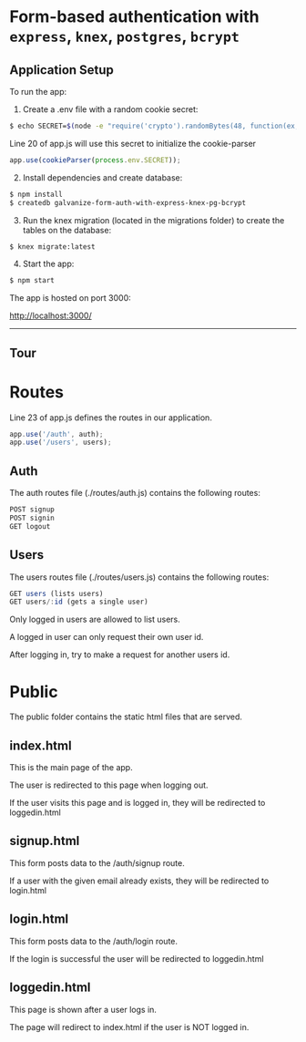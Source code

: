 # Form-based authentication with `express`, `knex`, `postgres`, `bcrypt`

Application Setup
--

To run the app:

1. Create a .env file with a random cookie secret:

```sh
$ echo SECRET=$(node -e "require('crypto').randomBytes(48, function(ex, buf) { console.log(buf.toString('hex')) });") >> .env
```

Line 20 of app.js will use this secret to initialize the cookie-parser

```js
app.use(cookieParser(process.env.SECRET));
```

2. Install dependencies and create database:

```sh
$ npm install
$ createdb galvanize-form-auth-with-express-knex-pg-bcrypt
```

3. Run the knex migration (located in the migrations folder) to create the tables on the database:

```sh
$ knex migrate:latest
```

4. Start the app:

```sh
$ npm start
```

The app is hosted on port 3000:


[http://localhost:3000/](http://localhost:3000/)

<hr>

Tour
--

# Routes

Line 23 of app.js defines the routes in our application.

```js
app.use('/auth', auth);
app.use('/users', users);
```

## Auth

The auth routes file (./routes/auth.js) contains the following routes:

```js
POST signup
POST signin
GET logout
```

## Users

The users routes file (./routes/users.js) contains the following routes:

```js
GET users (lists users)
GET users/:id (gets a single user)
```

Only logged in users are allowed to list users.

A logged in user can only request their own user id.

After logging in, try to make a request for another users id.


# Public

The public folder contains the static html files that are served.

## index.html

This is the main page of the app.

The user is redirected to this page when logging out.

If the user visits this page and is logged in, they will be redirected to loggedin.html

## signup.html

This form posts data to the /auth/signup route.

If a user with the given email already exists, they will be redirected to login.html

## login.html

This form posts data to the /auth/login route.

If the login is successful the user will be redirected to loggedin.html

## loggedin.html

This page is shown after a user logs in.

The page will redirect to index.html if the user is NOT logged in.
